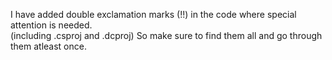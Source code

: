 
I have added double exclamation marks (!!) in the code where special attention is needed.\
(including .csproj and .dcproj) So make sure to find them all and go through them atleast once.

